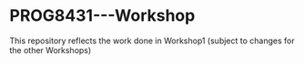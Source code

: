 # PROG8431---Workshop
This repository reflects the work done in Workshop1 (subject to changes for the other Workshops)
